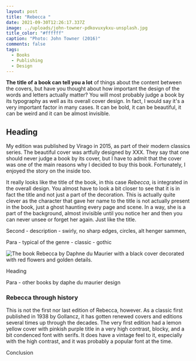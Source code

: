 ```yaml
---
layout: post
title: "Rebecca "
date: 2021-09-30T12:26:17.337Z
image: ../uploads/john-towner-pdkovuxykxu-unsplash.jpg
title_color: "#ffffff"
caption: "Photo: John Towner (2016)"
comments: false
tags:
  - Books
  - Publishing
  - Design
---
```

**The title of a book can tell you a lot** of things about the content between the covers, but have you thought about how important the design of the words and letters actually matter? You will most probably judge a book by its typography as well as its overall cover design. In fact, I would say it's a very important factor in many cases. It can be bold, it can be beautiful, it can be weird and it can be almost invisible. 

## Heading

My edition was published by Virago in 2015, as part of their modern classics series. The beautiful cover was artfully designed by XXX. They say that one should never judge a book by its cover, but I have to admit that the cover was one of the main reasons why I decided to buy this book. Fortunately, I enjoyed the story on the inside too. 

It really looks like the title of the book, in this case *Rebecca*, is integrated in the overall design. You almost have to look a bit closer to see that it is in fact the title and not just a part of the decoration. This is actually quite clever as the character that gave her name to the title is not actually present in the book, just a ghost haunting every page and scene. In a way, she is a part of the background, almost invisible until you notice her and then you can never unsee or forget her again. Just like the title. 

Second - description - swirly, no sharp edges, circles, alt henger sammen, 

Para - typical of the genre - classic - gothic 

![The book Rebecca by Daphne du Maurier with a black cover decorated with red flowers and golden details.](../uploads/img_2384.jpg "Du Maurier's most famous novel Rebecca, with a cover designed by XXX")

Heading

Para - other books by daphe du maurier design

### Rebecca through history

This is not the first nor last edition of Rebecca, however. As a classic first published in 1938 by Gollancz, it has gotten renewed covers and editions several times up through the decades. The very first edition had a lemon yellow cover with pinkish purple title in a very high contrast, blocky, and a bit condenced font with serifs. It does have a vintage feel to it, especially with the high contrast, and it was probably a popular font at the time.

 

Conclusion